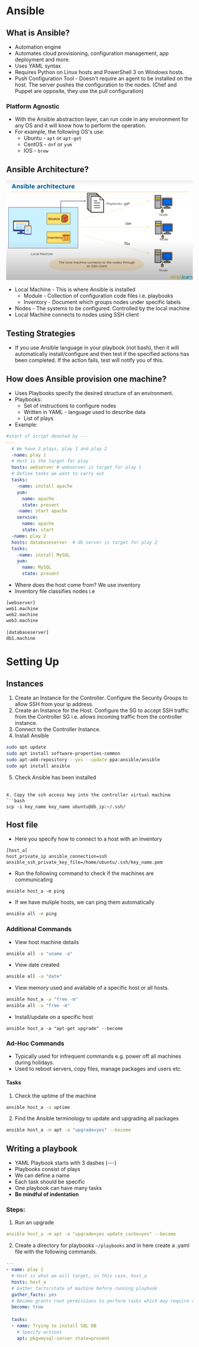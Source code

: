 # Ansible
## What is Ansible?
* Automation engine
* Automates cloud provisioning, configuration management, app deployment and more.
* Uses YAML syntax
* Requires Python on Linux hosts and PowerShell 3 on Windows hosts.
* Push Configuration Tool - Doesn't require an agent to be installed on the host. The server pushes the configuration to the nodes. (Chef and Puppet are opposite, they use the pull configuration)

### Platform Agnostic
* With the Ansible abstraction layer, can run code in any environment for any OS and it will know how to perform the operation.
* For example, the following OS's use:
   * Ubuntu - `apt` or `apt-get`
   * CentOS - `dnf` or `yum`
   * IOS - `brew`

## Ansible Architecture?
![Ansible](images/ansible.png)
* Local Machine - This is where Ansible is installed
  * Module - Collection of configuration code files i.e. playbooks
  * Inventory - Document which groups nodes under specific labels
* Nodes - The systems to be configured. Controlled by the local machine
* Local Machine connects to nodes using SSH client

## Testing Strategies
* If you use Ansible language in your playbook (not bash), then it will automatically install/configure and then test if the specified actions has been completed. If the action fails, test will notify you of this.

## How does Ansible provision one machine?
* Uses Playbooks specify the desired structure of an environment.
* Playbooks:
  * Set of instructions to configure nodes
  * Written in YAML - language used to describe data
  * List of plays
* Example:
```YAML
#start of script denoted by ---
---
  # We have 2 plays, play 1 and play 2
  -name: play 1
  # Host is the target for play
  hosts: webserver # webserver is target for play 1
  # Define tasks we want to carry out
  tasks:
    -name: install apache
    yum:
      name: apache
      state: present
    -name: start apache
    service:
      name: apache
      state: start
  -name: play 2
  hosts: databaseserver  # db server is target for play 2
  tasks:
    -name: install MySQL
    yum:
      name: MySQL
      state: present
```
* Where does the host come from? We use inventory
* Inventory file classifies nodes i.e
```
[webserver]
web1.machine
web2.machine
web3.machine

[databaseserver]
db1.machine

```

# Setting Up
## Instances
1. Create an Instance for the Controller. Configure the Security Groups to allow SSH from your ip address.
2. Create an Instance for the Host. Configure the SG to accept SSH traffic from the Controller SG i.e. allows incoming traffic from the controller instance.
3. Connect to the Controller Instance.
4. Install Ansible
```bash
sudo apt update
sudo apt install software-properties-common
sudo apt-add-repository --yes --update ppa:ansible/ansible
sudo apt install ansible
```
5. Check Ansible has been installed
```

4. Copy the ssh access key into the controller virtual machine
```bash
scp -i key_name key_name ubuntu@db_ip:~/.ssh/
```


## Host file
* Here you specify how to connect to a host with an inventory
```
[host_a]
host_private_ip ansible_connection=ssh ansible_ssh_private_key_file=/home/ubuntu/.ssh/key_name.pem
```
* Run the following command to check if the machines are communicating
```
ansible host_a -m ping
```
* If we have muliple hosts, we can ping them automatically
```bash
ansible all -m ping
```
### Additional Commands
* View host machine details
```bash
ansible all -a "uname -a"
```
* View date created
```bash
ansible all -a "date"
```
* View memory used and available of a specific host or all hosts.
```bash
ansible host_a -a "free -m"
ansible all -a "free -m"
```
* Install/update on a specific host
```
ansible host_a -a "apt-get upgrade" --become
```

### Ad-Hoc Commands
* Typically used for infrequent commands e.g. power off all machines during holidays.
* Used to reboot servers, copy files, manage packages and users etc.
#### Tasks
1. Check the uptime of the machine
```bash
ansible host_a -a uptime
```
2. Find the Ansible terminology to update and upgrading all packages
```bash
ansible host_a -m apt -a "upgrade=yes" --become
```


## Writing a playbook
* YAML Playbook starts with 3 dashes (---)
* Playbooks consist of plays
* We can define a name
* Each task should be specific
* One playbook can have many tasks
* **Be mindful of indentation**
### Steps:
1. Run an upgrade
```yaml
ansible host_a -m apt -a "upgrade=yes update_cache=yes" --become
```
2. Create a directory for playbooks `~/playbooks` and in here create a .yaml file with the following commands.

```yaml
---
- name: play 1
  # Host is what we will target, in this case, host_a  
  hosts: host_a
  # Gather facts/state of machine before running playbook
  gather_facts: yes
  # Become grants root permissions to perform tasks which may require root access
  become: true

  tasks:
  - name: Trying to install SQL DB
    # Specify actions
    apt: pkg=mysql-server state=present
```
